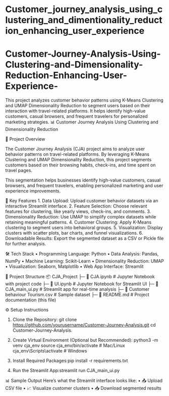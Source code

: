 # Customer_journey_analysis_using_clustering_and_dimentionality_reduction_enhancing_user_experience
# Customer-Journey-Analysis-Using-Clustering-and-Dimensionality-Reduction-Enhancing-User-Experience-
This project analyzes customer behavior patterns using K-Means Clustering and UMAP Dimensionality Reduction to segment users based on their interaction with travel-related platforms. It helps identify high-value customers, casual browsers, and frequent travelers for personalized marketing strategies.
📊 Customer Journey Analysis Using Clustering and Dimensionality Reduction

🌟 Project Overview

The Customer Journey Analysis (CJA) project aims to analyze user behavior patterns on travel-related platforms. By leveraging K-Means Clustering and UMAP Dimensionality Reduction, this project segments customers based on their browsing habits, check-ins, and time spent on travel pages.

This segmentation helps businesses identify high-value customers, casual browsers, and frequent travelers, enabling personalized marketing and user experience improvements.

🚀 Key Features
	1.	Data Upload: Upload customer behavior datasets via an interactive Streamlit interface.
	2.	Feature Selection: Choose relevant features for clustering, like yearly views, check-ins, and comments.
	3.	Dimensionality Reduction: Use UMAP to simplify complex datasets while retaining meaningful patterns.
	4.	Customer Clustering: Apply K-Means clustering to segment users into behavioral groups.
	5.	Visualization: Display clusters with scatter plots, bar charts, and funnel visualizations.
	6.	Downloadable Results: Export the segmented dataset as a CSV or Pickle file for further analysis.
 
 🛠️ Tech Stack
	•	Programming Language: Python
	•	Data Analysis: Pandas, NumPy
	•	Machine Learning: Scikit-Learn
	•	Dimensionality Reduction: UMAP
	•	Visualization: Seaborn, Matplotlib
	•	Web App Interface: Streamlit
 
 📂 Project Structure
  📦 CJA_Project
├─ 📄 CJA.ipynb               # Jupyter Notebook with project code
├─ 📄 UI.ipynb                # Jupyter Notebook for Streamlit UI
├─ 📄 CJA_main_ui.py          # Streamlit app for real-time analysis
├─ 📄 Customer behaviour Tourism.csv  # Sample dataset
├─ 📄 README.md               # Project documentation (this file)

⚙️ Setup Instructions
	
 1.	Clone the Repository: git clone https://github.com/yourusername/Customer-Journey-Analysis.git
cd Customer-Journey-Analysis.
	
 2.	Create Virtual Environment (Optional but Recommended):
 python3 -m venv cja_env
source cja_env/bin/activate  # Mac/Linux
cja_env\\Scripts\\activate   # Windows
	
 3.	Install Required Packages:pip install -r requirements.txt
 4.	Run the Streamlit App:streamlit run CJA_main_ui.py

📊 Sample Output
Here’s what the Streamlit interface looks like:
	•	📤 Upload CSV file
	•	📈 Visualize customer clusters
	•	📥 Download segmented results
